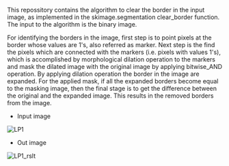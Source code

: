 This repossitory contains the algorithm to clear the border in the input image, as implemented in the skimage.segmentation clear_border function. The input to the algorithm is the 
binary image.

For identifying the borders in the image, first step is to point pixels at the border whose values are 1's, also referred as marker. Next step is the find the pixels which are connected 
with the markers (i.e. pixels with values 1's), which is accomplished by morphological dilation operation to the markers and mask the dilated image with the original image by applying bitwise_AND operation. By applying dilation operation the border in the image are expanded. For the applied mask, if all the expanded borders become equal to the masking image, then the final stage is to get the difference between the original and the expanded image. This results in the removed borders from the image.

*    Input image

![LP1](https://github.com/RajaAhsan97/SKImage-clear-border-Algorithm/assets/155144523/63b03190-24c8-4b4b-94d6-ef7562e0a14c)


*    Out image

![LP1_rslt](https://github.com/RajaAhsan97/SKImage-clear-border-Algorithm/assets/155144523/efaa0b45-e4b1-4976-bcc1-c050fc6336db)

